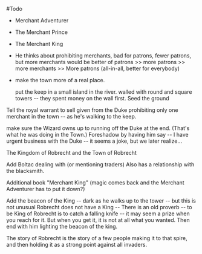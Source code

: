 #Todo

* Merchant Adventurer
* The Merchant Prince
* The Merchant King

* He thinks about prohibiting merchants, bad for patrons, fewer patrons, but more merchants would be better of patrons  >> more patrons >> more merchants >> More patrons (all-in-all, better for everybody) 

* make the town more of a real place. 


    put the keep in a small island in the river. 
    walled with round and square towers -- they spent money on the wall first. 
    Seed the ground

Tell the royal warrant to sell given from the Duke prohibiting only one merchant in the town -- as he's walking to the keep. 

make sure the Wizard owns up to running off the Duke at the end. (That's what he was doing in the Town.) Foreshadow by having him say -- I have urgent business with the Duke -- it seems a joke, but we later realize...

The Kingdom of Robrecht and the Town of Robrecht

Add Boltac dealing with (or mentioning traders) Also has a relationship with the blacksmith. 

Additional book "Merchant King" (magic comes back and the Merchant Adventurer has to put it down?)
 
Add the beacon of the King -- dark as he walks up to the tower -- but this is not unusual Robrecht does not have a King -- There is an old proverb --  to be King of Robrecht is to catch a falling knife -- it may seem a prize when you reach for it. But when you get it, it is not at all what you wanted. Then end with him lighting the beacon of the king. 
 
The story of Robrecht is the story of a few people making it to that spire, and then holding it as a strong point against all invaders. 
